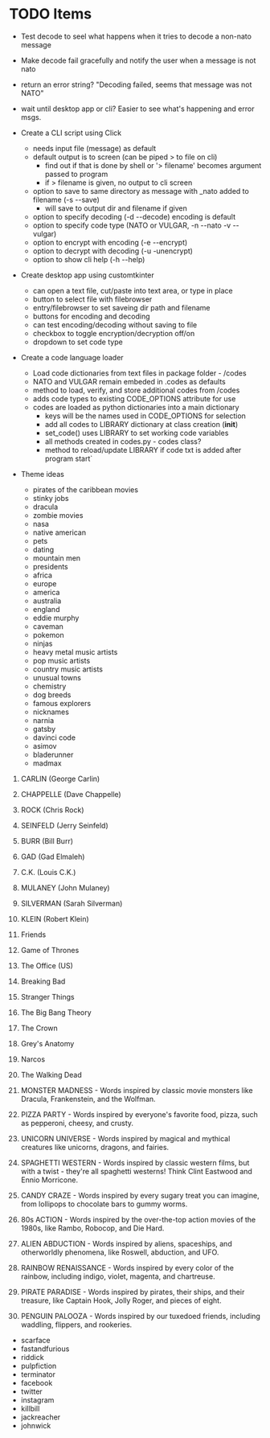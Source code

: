 # TODO Items

 - Test decode to seel what happens when it tries to decode a non-nato message
 - Make decode fail gracefully and notify the user when a message is not nato
  - return an error string? "Decoding failed, seems that message was not NATO"
 - wait until desktop app or cli? Easier to see what's happening and error msgs.

 - Create a CLI script using Click
   - needs input file (message) as default
   - default output is to screen (can be piped > to file on cli)
     - find out if that is done by shell or '> filename' becomes argument passed to program
     - if > filename is given, no output to cli screen
   - option to save to same directory as message with _nato added to filename (-s --save)
     - will save to output dir and filename if given
   - option to specify decoding (-d --decode) encoding is default
   - option to specify code type (NATO or VULGAR, -n --nato -v --vulgar)
   - option to encrypt with encoding (-e --encrypt)
   - option to decrypt with decoding (-u -unencrypt)
   - option to show cli help (-h --help)
 
 - Create desktop app using customtkinter
   - can open a text file, cut/paste into text area, or type in place
   - button to select file with filebrowser
   - entry/filebrowser to set saveing dir path and filename
   - buttons for encoding and decoding
   - can test encoding/decoding without saving to file
   - checkbox to toggle encryption/decryption off/on
   - dropdown to set code type

 - Create a code language loader
   - Load code dictionaries from text files in package folder - /codes
   - NATO and VULGAR remain embeded in .codes as defaults
   - method to load, verify, and store additional codes from /codes
   - adds code types to existing CODE_OPTIONS attribute for use
   - codes are loaded as python dictionaries into a main dictionary
     - keys will be the names used in CODE_OPTIONS for selection
     - add all codes to LIBRARY dictionary at class creation (__init__)
     - set_code() uses LIBRARY to set working code variables
     - all methods created in codes.py - codes class?
     - method to reload/update LIBRARY if code txt is added after program start`

- Theme ideas
  - pirates of the caribbean movies
  - stinky jobs
  - dracula
  - zombie movies
  - nasa
  - native american 
  - pets
  - dating
  - mountain men
  - presidents
  - africa
  - europe
  - america
  - australia
  - england
  - eddie murphy
  - caveman
  - pokemon
  - ninjas
  - heavy metal music artists
  - pop music artists
  - country music artists
  - unusual towns
  - chemistry
  - dog breeds
  - famous explorers
  - nicknames
  - narnia
  - gatsby
  - davinci code
  - asimov
  - bladerunner
  - madmax

1. CARLIN (George Carlin)
2. CHAPPELLE (Dave Chappelle)
3. ROCK (Chris Rock)
4. SEINFELD (Jerry Seinfeld)
5. BURR (Bill Burr)
6. GAD (Gad Elmaleh)
7. C.K. (Louis C.K.)
8. MULANEY (John Mulaney)
9. SILVERMAN (Sarah Silverman)
10. KLEIN (Robert Klein)

1. Friends
2. Game of Thrones
3. The Office (US)
4. Breaking Bad
5. Stranger Things
6. The Big Bang Theory
7. The Crown
8. Grey's Anatomy
9. Narcos
10. The Walking Dead

1. MONSTER MADNESS - Words inspired by classic movie monsters like Dracula, Frankenstein, and the Wolfman.
2. PIZZA PARTY - Words inspired by everyone's favorite food, pizza, such as pepperoni, cheesy, and crusty.
3. UNICORN UNIVERSE - Words inspired by magical and mythical creatures like unicorns, dragons, and fairies.
4. SPAGHETTI WESTERN - Words inspired by classic western films, but with a twist - they're all spaghetti westerns! Think Clint Eastwood and Ennio Morricone.
5. CANDY CRAZE - Words inspired by every sugary treat you can imagine, from lollipops to chocolate bars to gummy worms.
6. 80s ACTION - Words inspired by the over-the-top action movies of the 1980s, like Rambo, Robocop, and Die Hard.
7. ALIEN ABDUCTION - Words inspired by aliens, spaceships, and otherworldly phenomena, like Roswell, abduction, and UFO.
8. RAINBOW RENAISSANCE - Words inspired by every color of the rainbow, including indigo, violet, magenta, and chartreuse.
9. PIRATE PARADISE - Words inspired by pirates, their ships, and their treasure, like Captain Hook, Jolly Roger, and pieces of eight.
10. PENGUIN PALOOZA - Words inspired by our tuxedoed friends, including waddling, flippers, and rookeries.

- scarface
- fastandfurious
- riddick
- pulpfiction
- terminator
- facebook
- twitter
- instagram
- killbill
- jackreacher
- johnwick